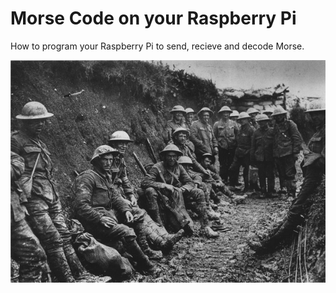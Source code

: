 # Morse Code on your Raspberry Pi

How to program your Raspberry Pi to send, recieve and decode Morse.

![](./images/cover.png)
